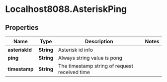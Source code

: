 # Localhost8088.AsteriskPing

## Properties
Name | Type | Description | Notes
------------ | ------------- | ------------- | -------------
**asteriskId** | **String** | Asterisk id info | 
**ping** | **String** | Always string value is pong | 
**timestamp** | **String** | The timestamp string of request received time | 
